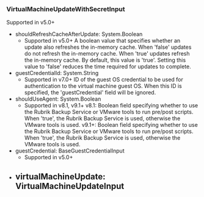 ### VirtualMachineUpdateWithSecretInput
Supported in v5.0+

- shouldRefreshCacheAfterUpdate: System.Boolean
  - Supported in v5.0+
      A boolean value that specifies whether an update also refreshes the in-memory cache. When 'false' updates do not refresh the in-memory cache. When 'true' updates refresh the in-memory cache. By default, this value is 'true'. Setting this value to 'false' reduces the time required for updates to complete.
- guestCredentialId: System.String
  - Supported in v7.0+
      ID of the guest OS credential to be used for authentication to the virtual machine guest OS. When this ID is specified, the 'guestCredential' field will be ignored.
- shouldUseAgent: System.Boolean
  - Supported in v8.1, v9.1+
      v8.1: Boolean field specifying whether to use the Rubrik Backup Service or VMware tools to run pre/post scripts. When 'true', the Rubrik Backup Service is used, otherwise the VMware tools is used.
      v9.1+: Boolean field specifying whether to use the Rubrik Backup Service or VMware tools to run pre/post scripts. When 'true', the Rubrik Backup Service is used, otherwise the VMware tools is used.
- guestCredential: BaseGuestCredentialInput
  - Supported in v5.0+
- virtualMachineUpdate: VirtualMachineUpdateInput
  - 
